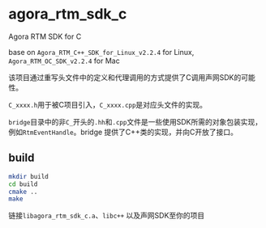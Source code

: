 # agora_rtm_sdk_c

Agora RTM SDK for C

base on `Agora_RTM_C++_SDK_for_Linux_v2.2.4` for Linux, `Agora_RTM_OC_SDK_v2.2.4` for Mac

该项目通过重写头文件中的定义和代理调用的方式提供了C调用声网SDK的可能性。

`C_xxxx.h`用于被C项目引入，`C_xxxx.cpp`是对应头文件的实现。

`bridge`目录中的非`C_`开头的`.hh`和`.cpp`文件是一些使用SDK所需的对象包装实现，例如`RtmEventHandle`。bridge 提供了C++类的实现，并向C开放了接口。

## build

```sh
mkdir build
cd build
cmake ..
make
```

链接`libagora_rtm_sdk_c.a`、`libc++` 以及声网SDK至你的项目
